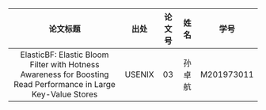 |论文标题|出处|论文号|姓名|学号|
|:---:|:---:|:---:|:---:|:---:|
|ElasticBF: Elastic Bloom Filter with Hotness Awareness for Boosting Read Performance in Large Key-Value Stores |USENIX|03|孙卓航|M201973011|
